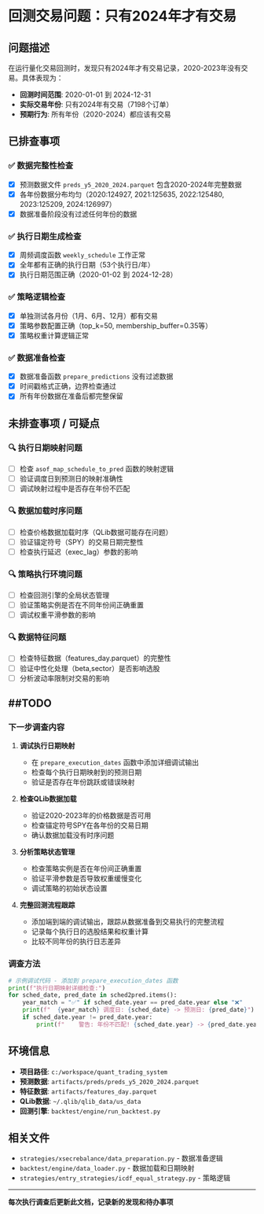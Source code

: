 # 回测交易问题：只有2024年才有交易

## 问题描述

在运行量化交易回测时，发现只有2024年才有交易记录，2020-2023年没有交易。具体表现为：

- **回测时间范围**: 2020-01-01 到 2024-12-31
- **实际交易年份**: 只有2024年有交易（7198个订单）
- **预期行为**: 所有年份（2020-2024）都应该有交易

## 已排查事项

### ✅ 数据完整性检查
- [x] 预测数据文件 `preds_y5_2020_2024.parquet` 包含2020-2024年完整数据
- [x] 各年份数据分布均匀（2020:124927, 2021:125635, 2022:125480, 2023:125209, 2024:126997）
- [x] 数据准备阶段没有过滤任何年份的数据

### ✅ 执行日期生成检查  
- [x] 周频调度函数 `weekly_schedule` 工作正常
- [x] 全年都有正确的执行日期（53个执行日/年）
- [x] 执行日期范围正确（2020-01-02 到 2024-12-28）

### ✅ 策略逻辑检查
- [x] 单独测试各月份（1月、6月、12月）都有交易
- [x] 策略参数配置正确（top_k=50, membership_buffer=0.35等）
- [x] 策略权重计算逻辑正常

### ✅ 数据准备检查
- [x] 数据准备函数 `prepare_predictions` 没有过滤数据
- [x] 时间戳格式正确，边界检查通过
- [x] 所有年份数据在准备后都完整保留

## 未排查事项 / 可疑点

### 🔍 执行日期映射问题
- [ ] 检查 `asof_map_schedule_to_pred` 函数的映射逻辑
- [ ] 验证调度日到预测日的映射准确性
- [ ] 调试映射过程中是否存在年份不匹配

### 🔍 数据加载时序问题
- [ ] 检查价格数据加载时序（QLib数据可能存在问题）
- [ ] 验证锚定符号（SPY）的交易日期完整性
- [ ] 检查执行延迟（exec_lag）参数的影响

### 🔍 策略执行环境问题
- [ ] 检查回测引擎的全局状态管理
- [ ] 验证策略实例是否在不同年份间正确重置
- [ ] 调试权重平滑参数的影响

### 🔍 数据特征问题
- [ ] 检查特征数据（features_day.parquet）的完整性
- [ ] 验证中性化处理（beta,sector）是否影响选股
- [ ] 分析波动率限制对交易的影响

## ##TODO

### 下一步调查内容

1. **调试执行日期映射**
   - 在 `prepare_execution_dates` 函数中添加详细调试输出
   - 检查每个执行日期映射到的预测日期
   - 验证是否存在年份跳跃或错误映射

2. **检查QLib数据加载**
   - 验证2020-2023年的价格数据是否可用
   - 检查锚定符号SPY在各年份的交易日期
   - 确认数据加载没有时序问题

3. **分析策略状态管理**
   - 检查策略实例是否在年份间正确重置
   - 验证平滑参数是否导致权重缓慢变化
   - 调试策略的初始状态设置

4. **完整回测流程跟踪**
   - 添加端到端的调试输出，跟踪从数据准备到交易执行的完整流程
   - 记录每个执行日的选股结果和权重计算
   - 比较不同年份的执行日志差异

### 调查方法

```python
# 示例调试代码 - 添加到 prepare_execution_dates 函数
print(f"执行日期映射详细检查:")
for sched_date, pred_date in sched2pred.items():
    year_match = "✅" if sched_date.year == pred_date.year else "❌"
    print(f"  {year_match} 调度日: {sched_date} -> 预测日: {pred_date}")
    if sched_date.year != pred_date.year:
        print(f"    警告: 年份不匹配! {sched_date.year} -> {pred_date.year}")
```

## 环境信息

- **项目路径**: `c:/workspace/quant_trading_system`
- **预测数据**: `artifacts/preds/preds_y5_2020_2024.parquet`
- **特征数据**: `artifacts/features_day.parquet`
- **QLib数据**: `~/.qlib/qlib_data/us_data`
- **回测引擎**: `backtest/engine/run_backtest.py`

## 相关文件

- `strategies/xsecrebalance/data_preparation.py` - 数据准备逻辑
- `backtest/engine/data_loader.py` - 数据加载和日期映射
- `strategies/entry_strategies/icdf_equal_strategy.py` - 策略逻辑

---

**每次执行调查后更新此文档，记录新的发现和待办事项**
